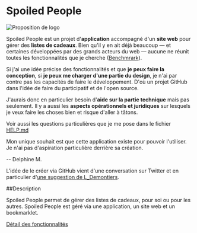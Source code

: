 Spoiled People
=============

![Proposition de logo](http://nissone.com/SpoiledPeople/logo001.jpg)

[Benchmrark]: https://docs.google.com/spreadsheet/ccc?key=0AmBnkP3szp3MdEZWT0RZaWRtZnNuekhaWl9ZTjhXaHc&usp=sharing
[une suggestion de L_Demontiers]: https://twitter.com/L_Demontiers/status/395076897429676032
[Détail des fonctionnalités]: https://github.com/DelphineM/SpoiledPeople/blob/master/Conception/liste-des-fonctionnalites.md
[HELP.md]: https://github.com/DelphineM/SpoiledPeople/blob/master/HELP.md

Spoiled People est un projet d'**application** accompagné d'un **site web** pour gérer des **listes de cadeaux**.
Bien qu'il y en ait déjà beaucoup — et certaines développées par des grands acteurs du web — aucune ne réunit toutes les fonctionnalités que je cherche ([Benchmrark][]).

Si j'ai une idée précise des fonctionnalités et que **je peux faire la conception**, si **je peux me charger d'une partie du design**, je n'ai par contre pas les capacités de faire le développement. D'où un projet GitHub dans l'idée de faire du participatif et de l'open source.

J'aurais donc en particulier besoin d'**aide sur la partie technique** mais pas seulement. Il y a aussi les **aspects opérationnels et juridiques** sur lesquels je veux faire les choses bien et risque d'aller à tâtons.

Voir aussi les questions particulières que je me pose dans le fichier [HELP.md][]

Mon unique souhait est que cette application existe pour pouvoir l'utiliser. Je n'ai pas d'aspiration particulière derrière sa création.

-- Delphine M.

L'idée de le créer via GitHub vient d'une conversation sur Twitter et en particulier d'[une suggestion de L_Demontiers][].

##Description

Spoiled People permet de gérer des listes de cadeaux, pour soi ou pour les autres.
Spoiled People est géré via une application, un site web et un bookmarklet.

[Détail des fonctionnalités][]
